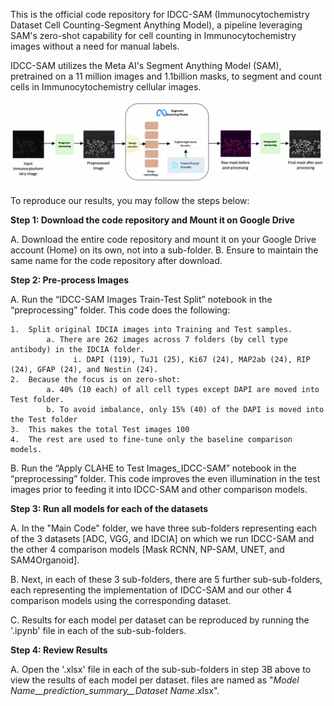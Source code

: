 This is the official code repository for IDCC-SAM (Immunocytochemistry Dataset Cell Counting-Segment Anything Model), a pipeline leveraging SAM's zero-shot capability for cell counting in Immunocytochemistry images without a need for manual labels.

IDCC-SAM utilizes the Meta AI's Segment Anything Model (SAM), pretrained on a 11 million images and 1.1billion masks, to segment and count cells in Immunocytochemistry cellular images.

![SAM design](IDCC-SAM_Architecture_Diagram.png?raw=true)

To reproduce our results, you may follow the steps below:


**Step 1: Download the code repository and Mount it on Google Drive**

A.	Download the entire code repository and mount it on your Google Drive account (Home) on its own, not into a sub-folder.
B.  Ensure to maintain the same name for the code repository after download.


**Step 2: Pre-process Images**

A.	Run the “IDCC-SAM Images Train-Test Split” notebook in the “preprocessing” folder. This code does the following:

    1.	Split original IDCIA images into Training and Test samples.
            a. There are 262 images across 7 folders (by cell type antibody) in the IDCIA folder.
                  i. DAPI (119), TuJ1 (25), Ki67 (24), MAP2ab (24), RIP (24), GFAP (24), and Nestin (24).
    2.	Because the focus is on zero-shot:
            a. 40% (10 each) of all cell types except DAPI are moved into Test folder.
            b. To avoid imbalance, only 15% (40) of the DAPI is moved into the Test folder
    3.	This makes the total Test images 100
    4.	The rest are used to fine-tune only the baseline comparison models.

B.	Run the “Apply CLAHE to Test Images_IDCC-SAM” notebook in the “preprocessing” folder. This code improves the even illumination in the test images prior to feeding it into IDCC-SAM and other comparison models.


**Step 3: Run all models for each of the datasets**

A.	In the "Main Code" folder, we have three sub-folders representing each of the 3 datasets [ADC, VGG, and IDCIA] on which we run IDCC-SAM and the other 4 comparison models [Mask RCNN, NP-SAM, UNET, and SAM4Organoid]. 

B.  Next, in each of these 3 sub-folders, there are 5 further sub-sub-folders, each representing the implementation of IDCC-SAM and our other 4 comparison models using the corresponding dataset.

C.	Results for each model per dataset can be reproduced by running the '.ipynb' file in each of the sub-sub-folders.


**Step 4: Review Results**

A.	Open the '.xlsx' file in each of the sub-sub-folders in step 3B above to view the results of each model per dataset. files are named as "_Model Name__prediction_summary__Dataset Name_.xlsx".
